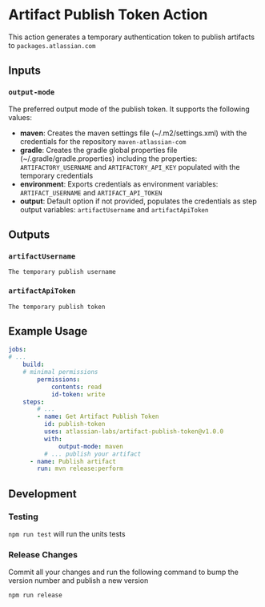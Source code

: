 # Artifact Publish Token Action

This action generates a temporary authentication token to publish artifacts to `packages.atlassian.com`

## Inputs

### `output-mode`

The preferred output mode of the publish token. It supports the following values:
* **maven**: Creates the maven settings file (~/.m2/settings.xml) with the credentials for the repository `maven-atlassian-com`
* **gradle**: Creates the gradle global properties file (~/.gradle/gradle.properties) including the properties:  `ARTIFACTORY_USERNAME` and `ARTIFACTORY_API_KEY` populated with the temporary credentials
* **environment**: Exports credentials as environment variables: `ARTIFACT_USERNAME` and `ARTIFACT_API_TOKEN`
* **output**: Default option if not provided, populates the credentials as step output variables: `artifactUsername` and `artifactApiToken`

## Outputs

### `artifactUsername`
    The temporary publish username
### `artifactApiToken` 
    The temporary publish token


## Example Usage

```yaml
jobs:
# ...
    build:
    # minimal permissions 
        permissions:
            contents: read
            id-token: write
    steps:
        # ...
        - name: Get Artifact Publish Token
          id: publish-token
          uses: atlassian-labs/artifact-publish-token@v1.0.0
          with:
              output-mode: maven
          # ... publish your artifact
      - name: Publish artifact
        run: mvn release:perform
```


## Development

### Testing

`npm run test` will run the units tests

### Release Changes

Commit all your changes and run the following command to bump the version number and publish a new version

```shell
npm run release
```
